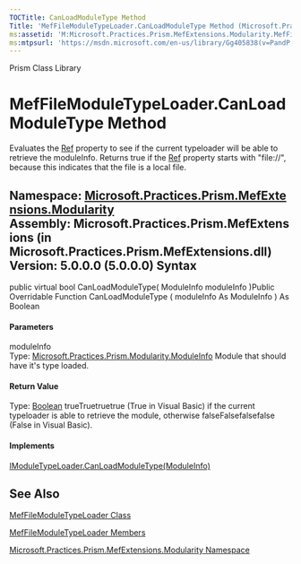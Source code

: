```yaml
---
TOCTitle: CanLoadModuleType Method
Title: 'MefFileModuleTypeLoader.CanLoadModuleType Method (Microsoft.Practices.Prism.MefExtensions.Modularity)'
ms:assetid: 'M:Microsoft.Practices.Prism.MefExtensions.Modularity.MefFileModuleTypeLoader.CanLoadModuleType(Microsoft.Practices.Prism.Modularity.ModuleInfo)'
ms:mtpsurl: 'https://msdn.microsoft.com/en-us/library/Gg405838(v=PandP.50)'
---
```


Prism Class Library

MefFileModuleTypeLoader.CanLoadModuleType Method
====================================================

Evaluates the [Ref](https://msdn.microsoft.com/p:microsoft.practices.prism.modularity.moduleinfo.ref) property to see if the current typeloader will be able to retrieve the moduleInfo. Returns true if the [Ref](https://msdn.microsoft.com/p:microsoft.practices.prism.modularity.moduleinfo.ref) property starts with "file://", because this indicates that the file is a local file.

**Namespace:** [Microsoft.Practices.Prism.MefExtensions.Modularity](https://msdn.microsoft.com/n:microsoft.practices.prism.mefextensions.modularity)
**Assembly:** Microsoft.Practices.Prism.MefExtensions (in Microsoft.Practices.Prism.MefExtensions.dll) Version: 5.0.0.0 (5.0.0.0)
Syntax
------

<span id="syntaxToggle"></span>public virtual bool CanLoadModuleType( ModuleInfo moduleInfo )Public Overridable Function CanLoadModuleType ( moduleInfo As ModuleInfo ) As Boolean
#### Parameters

moduleInfo  
Type: [Microsoft.Practices.Prism.Modularity.ModuleInfo](https://msdn.microsoft.com/t:microsoft.practices.prism.modularity.moduleinfo)
Module that should have it's type loaded.

#### Return Value

Type: [Boolean](http://msdn2.microsoft.com/en-us/library/a28wyd50)
trueTruetruetrue (True in Visual Basic) if the current typeloader is able to retrieve the module, otherwise falseFalsefalsefalse (False in Visual Basic).
#### Implements

[IModuleTypeLoader.CanLoadModuleType(ModuleInfo)](https://msdn.microsoft.com/m:microsoft.practices.prism.modularity.imoduletypeloader.canloadmoduletype(microsoft.practices.prism.modularity.moduleinfo))

See Also
--------


[MefFileModuleTypeLoader Class](https://msdn.microsoft.com/t:microsoft.practices.prism.mefextensions.modularity.meffilemoduletypeloader)

[MefFileModuleTypeLoader Members](https://msdn.microsoft.com/allmembers.t:microsoft.practices.prism.mefextensions.modularity.meffilemoduletypeloader)

[Microsoft.Practices.Prism.MefExtensions.Modularity Namespace](https://msdn.microsoft.com/n:microsoft.practices.prism.mefextensions.modularity)
